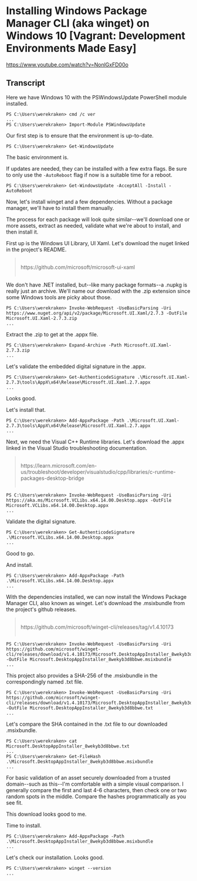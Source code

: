 # Installing Windows Package Manager CLI (aka winget) on Windows 10 [Vagrant: Development Environments Made Easy]

https://www.youtube.com/watch?v=NonlGxFD00o

## Transcript

Here we have Windows 10 with the PSWindowsUpdate PowerShell module installed.
```
PS C:\Users\werekraken> cmd /c ver
...
PS C:\Users\werekraken> Import-Module PSWindowsUpdate
```

Our first step is to ensure that the environment is up-to-date.
```
PS C:\Users\werekraken> Get-WindowsUpdate
```
The basic environment is.

If updates are needed, they can be installed with a few extra flags. Be sure to only use the `-AutoReboot` flag if now is a suitable time for a reboot.
```
PS C:\Users\werekraken> Get-WindowsUpdate -AcceptAll -Install -AutoReboot
```

Now, let's install winget and a few dependencies. Without a package manager, we'll have to install them manually.

The process for each package will look quite similar--we'll download one or more assets, extract as needed, validate what we're about to install, and then install it.

First up is the Windows UI Library, UI Xaml. Let's download the nuget linked in the project's README.

> <br>
> https://github.com/microsoft/microsoft-ui-xaml
> <br><br>

We don't have .NET installed, but--like many package formats--a .nupkg is really just an archive. We'll name our download with the .zip extension since some Windows tools are picky about those.
```
PS C:\Users\werekraken> Invoke-WebRequest -UseBasicParsing -Uri https://www.nuget.org/api/v2/package/Microsoft.UI.Xaml/2.7.3 -OutFile Microsoft.UI.Xaml-2.7.3.zip
...
```

Extract the .zip to get at the .appx file.
```
PS C:\Users\werekraken> Expand-Archive -Path Microsoft.UI.Xaml-2.7.3.zip
...
```

Let's validate the embedded digital signature in the .appx.
```
PS C:\Users\werekraken> Get-AuthenticodeSignature .\Microsoft.UI.Xaml-2.7.3\tools\AppX\x64\Release\Microsoft.UI.Xaml.2.7.appx
...
```
Looks good.

Let's install that.
```
PS C:\Users\werekraken> Add-AppxPackage -Path .\Microsoft.UI.Xaml-2.7.3\tools\AppX\x64\Release\Microsoft.UI.Xaml.2.7.appx
...
```

Next, we need the Visual C++ Runtime libraries. Let's download the .appx linked in the Visual Studio troubleshooting documentation.
> <br>
> https://learn.microsoft.com/en-us/troubleshoot/developer/visualstudio/cpp/libraries/c-runtime-packages-desktop-bridge
> <br><br>

```
PS C:\Users\werekraken> Invoke-WebRequest -UseBasicParsing -Uri https://aka.ms/Microsoft.VCLibs.x64.14.00.Desktop.appx -OutFile Microsoft.VCLibs.x64.14.00.Desktop.appx
...
```

Validate the digital signature.
```
PS C:\Users\werekraken> Get-AuthenticodeSignature .\Microsoft.VCLibs.x64.14.00.Desktop.appx
...
```
Good to go.

And install.
```
PS C:\Users\werekraken> Add-AppxPackage -Path .\Microsoft.VCLibs.x64.14.00.Desktop.appx
...
```

With the dependencies installed, we can now install the Windows Package Manager CLI, also known as winget. Let's download the .msixbundle from the project's github releases.
> <br>
> https://github.com/microsoft/winget-cli/releases/tag/v1.4.10173
> <br><br>

```
PS C:\Users\werekraken> Invoke-WebRequest -UseBasicParsing -Uri https://github.com/microsoft/winget-cli/releases/download/v1.4.10173/Microsoft.DesktopAppInstaller_8wekyb3d8bbwe.msixbundle -OutFile Microsoft.DesktopAppInstaller_8wekyb3d8bbwe.msixbundle
...
```

This project also provides a SHA-256 of the .msixbundle in the correspondingly named .txt file.
```
PS C:\Users\werekraken> Invoke-WebRequest -UseBasicParsing -Uri https://github.com/microsoft/winget-cli/releases/download/v1.4.10173/Microsoft.DesktopAppInstaller_8wekyb3d8bbwe.txt -OutFile Microsoft.DesktopAppInstaller_8wekyb3d8bbwe.txt
...
```

Let's compare the SHA contained in the .txt file to our downloaded .msixbundle.
```
PS C:\Users\werekraken> cat Microsoft.DesktopAppInstaller_8wekyb3d8bbwe.txt
...
PS C:\Users\werekraken> Get-FileHash .\Microsoft.DesktopAppInstaller_8wekyb3d8bbwe.msixbundle
...
```
For basic validation of an asset securely downloaded from a trusted domain--such as this--I'm comfortable with a simple visual comparison. I generally compare the first and last 4-6 characters, then check one or two random spots in the middle. Compare the hashes programmatically as you see fit.

This download looks good to me.

Time to install.
```
PS C:\Users\werekraken> Add-AppxPackage -Path .\Microsoft.DesktopAppInstaller_8wekyb3d8bbwe.msixbundle
...
```

Let's check our installation. Looks good.
```
PS C:\Users\werekraken> winget --version
...
```
